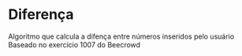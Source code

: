 # Diferença

Algoritmo que calcula a difença entre números inseridos pelo usuário  
Baseado no exercício 1007 do Beecrowd


